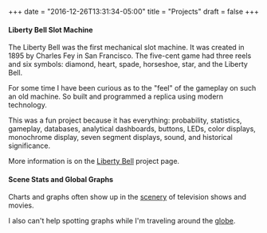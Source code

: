 +++
date = "2016-12-26T13:31:34-05:00"
title = "Projects"
draft = false
+++

#### Liberty Bell Slot Machine

The Liberty Bell was the first mechanical slot machine. It was created in 1895 by Charles Fey in San Francisco. The five-cent game had three reels and six symbols: diamond, heart, spade, horseshoe, star, and the Liberty Bell.

For some time I have been curious as to the "feel" of the gameplay on such an old machine. So built and programmed a replica using modern technology.

This was a fun project because it has everything: probability, statistics, gameplay, databases, analytical dashboards, buttons, LEDs, color displays, monochrome display, seven segment displays, sound, and historical significance.

More information is on the [Liberty Bell](projects/liberty-bell) project page.

#### Scene Stats and Global Graphs

Charts and graphs often show up in the [scenery](projects/scene-stats) of television shows and movies.

I also can't help spotting graphs while I'm traveling around the [globe](projects/global-graphs).
